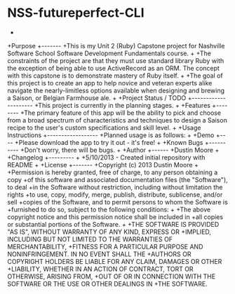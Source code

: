  NSS-futureperfect-CLI
 =====================
+
+Purpose
+-------
+This is my Unit 2 (Ruby) Capstone project for Nashville Software School Software Development Fundamentals course.
+
+The constraints of the project are that they must use standard library Ruby with the exception of being able to use ActiveRecord as an ORM. The concept with this capstone is to demonstrate mastery of Ruby itself.
+
+The goal of this project is to create an app to help novice and veteran experts alike navigate the nearly-limitless options available when designing and brewing a Saison, or Belgian Farmhouse ale.
+
+Project Status / TODO
+---------------------
+This project is currently in the planning stages.
+
+Features
+--------
+The primary feature of this app will be the ability to pick and choose from a broad spectrum of characteristics and techniques to design a Saison recipe to the user's custom specifications and skill level.
+
+Usage Instructions
+------------------
+Planned usage is as follows:
+
+Demo
+----
+Please download the app to try it out - it's free!
+
+Known Bugs
+----------
+Don't worry, there will be bugs.
+
+Author
+------
+Dustin Moore
+
+Changelog
+---------
+
+5/10/2013 - Created initial repository with README
+
+License
+-------
+Copyright (c) 2013 Dustin Moore
+
+Permission is hereby granted, free of charge, to any person obtaining a copy
+of this software and associated documentation files (the "Software"), to deal
+in the Software without restriction, including without limitation the rights
+to use, copy, modify, merge, publish, distribute, sublicense, and/or sell
+copies of the Software, and to permit persons to whom the Software is
+furnished to do so, subject to the following conditions:
+
+The above copyright notice and this permission notice shall be included in
+all copies or substantial portions of the Software.
+
+THE SOFTWARE IS PROVIDED "AS IS", WITHOUT WARRANTY OF ANY KIND, EXPRESS OR
+IMPLIED, INCLUDING BUT NOT LIMITED TO THE WARRANTIES OF MERCHANTABILITY,
+FITNESS FOR A PARTICULAR PURPOSE AND NONINFRINGEMENT. IN NO EVENT SHALL THE
+AUTHORS OR COPYRIGHT HOLDERS BE LIABLE FOR ANY CLAIM, DAMAGES OR OTHER
+LIABILITY, WHETHER IN AN ACTION OF CONTRACT, TORT OR OTHERWISE, ARISING FROM,
+OUT OF OR IN CONNECTION WITH THE SOFTWARE OR THE USE OR OTHER DEALINGS IN
+THE SOFTWARE.

